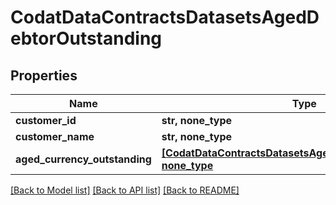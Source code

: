 # CodatDataContractsDatasetsAgedDebtorOutstanding


## Properties
Name | Type | Description | Notes
------------ | ------------- | ------------- | -------------
**customer_id** | **str, none_type** |  | [optional] 
**customer_name** | **str, none_type** |  | [optional] 
**aged_currency_outstanding** | [**[CodatDataContractsDatasetsAgedCurrencyOutstanding], none_type**](CodatDataContractsDatasetsAgedCurrencyOutstanding.md) |  | [optional] 

[[Back to Model list]](../README.md#documentation-for-models) [[Back to API list]](../README.md#documentation-for-api-endpoints) [[Back to README]](../README.md)


